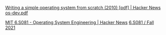 
[Writing a simple operating system from scratch (2010) [pdf] | Hacker News](https://news.ycombinator.com/item?id=30800715)
[os-dev.pdf](https://www.cs.bham.ac.uk/~exr/lectures/opsys/10_11/lectures/os-dev.pdf)

[MIT 6.S081 - Operating System Engineering | Hacker News](https://news.ycombinator.com/item?id=30094376)
[6.S081 / Fall 2021](https://pdos.csail.mit.edu/6.S081/2021/schedule.html)
